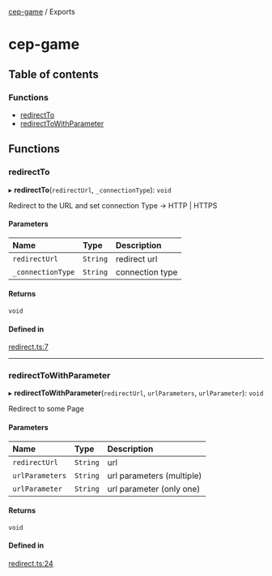 [cep-game](README.md) / Exports

# cep-game

## Table of contents

### Functions

- [redirectTo](modules.md#redirectto)
- [redirectToWithParameter](modules.md#redirecttowithparameter)

## Functions

### redirectTo

▸ **redirectTo**(`redirectUrl`, `_connectionType`): `void`

Redirect to the URL and set connection Type -> HTTP | HTTPS

#### Parameters

| Name | Type | Description |
| :------ | :------ | :------ |
| `redirectUrl` | `String` | redirect url |
| `_connectionType` | `String` | connection type |

#### Returns

`void`

#### Defined in

[redirect.ts:7](https://github.com/CEP-Gruppe-2/cep-game/blob/8accf3e/src/functions/redirect.ts#L7)

___

### redirectToWithParameter

▸ **redirectToWithParameter**(`redirectUrl`, `urlParameters`, `urlParameter`): `void`

Redirect to some Page

#### Parameters

| Name | Type | Description |
| :------ | :------ | :------ |
| `redirectUrl` | `String` | url |
| `urlParameters` | `String` | url parameters (multiple) |
| `urlParameter` | `String` | url parameter (only one) |

#### Returns

`void`

#### Defined in

[redirect.ts:24](https://github.com/CEP-Gruppe-2/cep-game/blob/8accf3e/src/functions/redirect.ts#L24)
